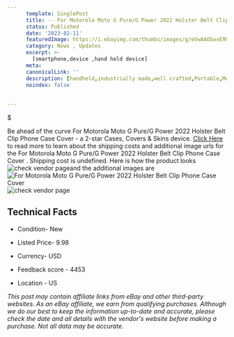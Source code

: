 ```yaml
---
      template: SinglePost
      title: -- For Motorola Moto G Pure/G Power 2022 Holster Belt Clip Phone Case Cover 
      status: Published
      date: '2023-02-11'
      featuredImage: https://i.ebayimg.com/thumbs/images/g/eVwAAOSwxE9htCO9/s-l225.jpg
      category: News , Updates
      excerpt: >-
        [smartphone,device ,hand held device]
      meta:
      canonicalLink: ''
      description: [handheld,industrially made,well crafted,Portable,Mobile,Compact,Convenient,Lightweight,Maneuverable,Man-portable,Miniature,Carriable,Hand-held,Light,Holdable,Transportable,Mobile device,Pocket-sized,On-the-go,Wireless,Cordless,Compact size,Convenient size, smartphone,device ,hand held device]
      noindex: false
      
        
---
```

$

Be ahead of the curve For Motorola Moto G Pure/G Power 2022 Holster Belt Clip Phone Case Cover  - a 2-star Cases, Covers & Skins device. [Click Here](https://www.ebay.com/itm/393770201962?hash=item5bae88736a%3Ag%3AeVwAAOSwxE9htCO9&mkevt=1&mkcid=1&mkrid=711-53200-19255-0&campid=%253CePNCampaignId%253E&customid=%253CreferenceId%253E&toolid=10049) to read more to learn about the shipping costs and additional image urls for the For Motorola Moto G Pure/G Power 2022 Holster Belt Clip Phone Case Cover . Shipping cost is undefined. Here is how the product looks ![check vendor page](https://i.ebayimg.com/thumbs/images/g/eVwAAOSwxE9htCO9/s-l225.jpg)and the additional images are![For Motorola Moto G Pure/G Power 2022 Holster Belt Clip Phone Case Cover ](https://i.ebayimg.com/images/g/eVwAAOSwxE9htCO9/s-l1600.jpg)![check vendor page](https://origin-galleryplus.ebayimg.com/ws/web/393770201962_2_0_1/225x225.jpg,https://origin-galleryplus.ebayimg.com/ws/web/393770201962_3_0_1/225x225.jpg,https://origin-galleryplus.ebayimg.com/ws/web/393770201962_4_0_1/225x225.jpg,https://origin-galleryplus.ebayimg.com/ws/web/393770201962_5_0_1/225x225.jpg)



 ## Technical Facts 



     
      

 - Condition- New 


      

 - Listed Price- 9.98 


      

 - Currency- USD 


      

 - Feedback score - 4453 


      

 - Location - US 


      
      

 *_This post may contain affiliate links from eBay and other third-party websites. As an eBay affiliate, we earn from qualifying purchases. Although we do our best to keep the information up-to-date and accurate, please check the date and all details with the vendor's website before making a purchase. Not all data may be accurate._*






